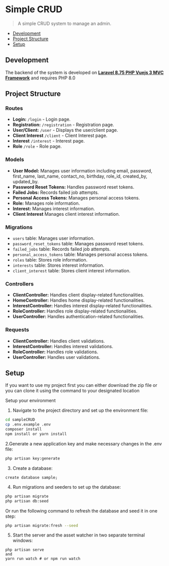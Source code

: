 # Simple CRUD

> A simple CRUD system to manage an admin. 

 + [Development](#development)
 + [Project Structure](#project)
 + [Setup](#setup)

 ## Development
The backend of the system is developed on **[Laravel 8.75 PHP Vuejs 3 MVC Framework](http://laravel.com/)** and requires PHP 8.0

## Project Structure

### Routes

- **Login:** `/login` - Login page.
- **Registration:** `/registration` - Registration page.
- **User/Client:** `/user` - Displays the user/client page.
- **Client Interest** `/client` - Client Interest page.
- **Interest** `/interest` - Interest page.
- **Role** `/role` - Role page.


### Models

- **User Model:** Manages user information including  email, password, first_name, last_name, contact_no, birthday, role_id, created_by, updated_by.
- **Password Reset Tokens:** Handles password reset tokens.
- **Failed Jobs:** Records failed job attempts.
- **Personal Access Tokens:** Manages personal access tokens.
- **Role:** Manages role information.
- **Interest:** Manages interest information.
- **Client Interest** Manages client interest information.

### Migrations

- `users` table: Manages user information.
- `password_reset_tokens` table: Manages password reset tokens.
- `failed_jobs` table: Records failed job attempts.
- `personal_access_tokens` table: Manages personal access tokens.
- `roles` table: Stores role information.
- `interests` table: Stores interest information.
- `client_interest` table: Stores client interest information.

### Controllers

- **ClientController:** Handles client display-related functionalities.
- **HomeController:** Handles home display-related functionalities.
- **InterestController:** Handles interest display-related functionalities.
- **RoleController:** Handles role display-related functionalities.
- **UserController:** Handles authentication-related functionalities.

### Requests

- **ClientController:** Handles client validations.
- **InterestController:** Handles interest validations.
- **RoleController:** Handles role validations.
- **UserController:** Handles user validations.

## Setup

If you want to use my project first you can either download the zip file or you can clone it using the command to your designated location


Setup your environment
1. Navigate to the project directory and set up the environment file:
```bash
cd sampleCRUD
cp .env.example .env
composer install 
npm install or yarn install
```

2.Generate a new application key and make necessary changes in the .env file:

```bash
php artisan key:generate
```
3. Create a database:
```
create database sample;
```

4. Run migrations and seeders to set up the database:

```bash
php artisan migrate
php artisan db:seed
```

Or run the following command to refresh the database and seed it in one step:

```bash
php artisan migrate:fresh --seed
```

5. Start the server and the asset watcher in two separate terminal windows:

```
php artisan serve
and
yarn run watch # or npm run watch
```